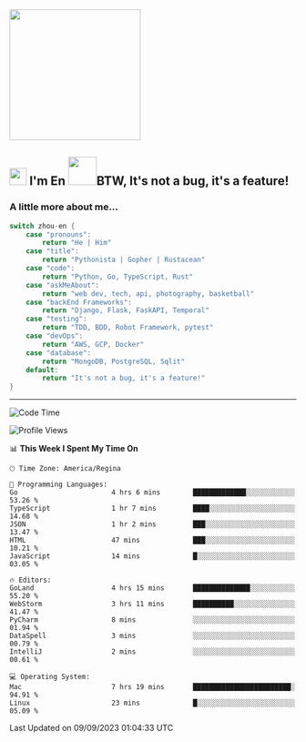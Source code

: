 <img align='center' src="https://media.giphy.com/media/GP1TJJSV4Ys1r64q2A/giphy.gif" width="230">

<h2><img src="https://emojis.slackmojis.com/emojis/images/1531849430/4246/blob-sunglasses.gif?1531849430" width="30"/> I'm En <img src="https://media.giphy.com/media/12oufCB0MyZ1Go/giphy.gif" width="50">BTW, It's not a bug, it's a feature!</h2>


<!-- <img align='right' src="https://media.giphy.com/media/M9gbBd9nbDrOTu1Mqx/giphy.gif" width="230"> -->


### A little more about me... 
<!--
```javascript
const zhou-en = {
    pronouns: "He" | "Him",
    title: "Pythonista" | "Gopher" | "Rustacean",
    code: ["Python", "Go", "Rust", "TypeScript"],
    askMeAbout: ["web dev", "tech", "app dev", "photography"],
    technologies: {
        backEnd: {
            python: ["Django", "Flask", "FaskAPI"],
            go: []
        },
        scraping: ["selenium", "scrapy", "spider"],
        testing: ["Robot Framework"],
        devOps: ["AWS", "Docker", "GCP", "Nginx"],
        databases: ["mongo", "postgresql", "sqlite"],
        misc: ["Firebase", "Heroku"]
    },
    architecture: ["Event Driven Architecture", "Microservices"],
    currentFocus: ["Temporal", "Rust"],
    funFact: "It's not a bug, it's a feature!"
};
```
  -->

```go
switch zhou-en {
    case "pronouns":
        return "He | Him"
    case "title":
        return "Pythonista | Gopher | Rustacean"
    case "code":
        return "Python, Go, TypeScript, Rust"
    case "askMeAbout":
        return "web dev, tech, api, photography, basketball"
    case "backEnd Frameworks":
        return "Django, Flask, FaskAPI, Temporal"
    case "testing":
        return "TDD, BDD, Robot Framework, pytest"
    case "devOps":
        return "AWS, GCP, Docker"
    case "database":
        return "MongoDB, PostgreSQL, Sqlit"
    default:
        return "It's not a bug, it's a feature!"
}
```




---
<!--START_SECTION:waka-->
![Code Time](http://img.shields.io/badge/Code%20Time-925%20hrs%2043%20mins-blue)

![Profile Views](http://img.shields.io/badge/Profile%20Views-3-blue)

📊 **This Week I Spent My Time On** 

```text
🕑︎ Time Zone: America/Regina

💬 Programming Languages: 
Go                       4 hrs 6 mins        █████████████░░░░░░░░░░░░   53.26 % 
TypeScript               1 hr 7 mins         ████░░░░░░░░░░░░░░░░░░░░░   14.68 % 
JSON                     1 hr 2 mins         ███░░░░░░░░░░░░░░░░░░░░░░   13.47 % 
HTML                     47 mins             ███░░░░░░░░░░░░░░░░░░░░░░   10.21 % 
JavaScript               14 mins             █░░░░░░░░░░░░░░░░░░░░░░░░   03.05 % 

🔥 Editors: 
GoLand                   4 hrs 15 mins       ██████████████░░░░░░░░░░░   55.20 % 
WebStorm                 3 hrs 11 mins       ██████████░░░░░░░░░░░░░░░   41.47 % 
PyCharm                  8 mins              ░░░░░░░░░░░░░░░░░░░░░░░░░   01.94 % 
DataSpell                3 mins              ░░░░░░░░░░░░░░░░░░░░░░░░░   00.79 % 
IntelliJ                 2 mins              ░░░░░░░░░░░░░░░░░░░░░░░░░   00.61 % 

💻 Operating System: 
Mac                      7 hrs 19 mins       ████████████████████████░   94.91 % 
Linux                    23 mins             █░░░░░░░░░░░░░░░░░░░░░░░░   05.09 % 
```


 Last Updated on 09/09/2023 01:04:33 UTC
<!--END_SECTION:waka-->
